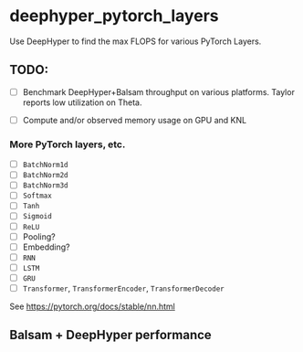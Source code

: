 # deephyper_pytorch_layers
Use DeepHyper to find the max FLOPS for various PyTorch Layers.



## TODO:

- [ ] Benchmark DeepHyper+Balsam throughput on various platforms.
Taylor reports low utilization on Theta.
- [ ] Compute and/or observed memory usage on GPU and KNL


### More PyTorch layers, etc.
- [ ] `BatchNorm1d`
- [ ] `BatchNorm2d`
- [ ] `BatchNorm3d`
- [ ] `Softmax`
- [ ] `Tanh`
- [ ] `Sigmoid`
- [ ] `ReLU`
- [ ] Pooling?
- [ ] Embedding?
- [ ] `RNN`
- [ ] `LSTM`
- [ ] `GRU`
- [ ] `Transformer`, `TransformerEncoder`, `TransformerDecoder`

See https://pytorch.org/docs/stable/nn.html


## Balsam + DeepHyper performance
